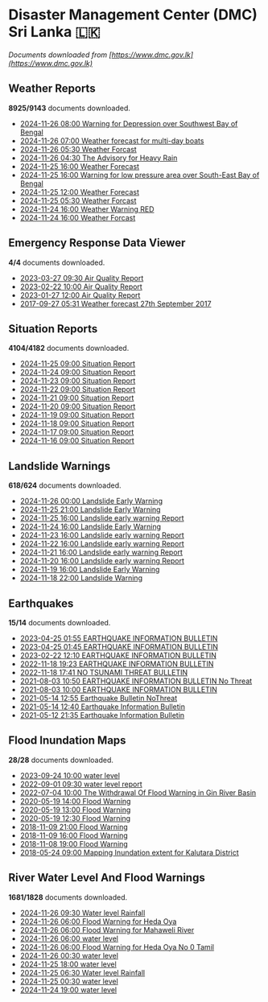 # Disaster Management Center (DMC) Sri Lanka :sri_lanka:

*Documents downloaded from [https://www.dmc.gov.lk](https://www.dmc.gov.lk)*

## Weather Reports

**8925/9143** documents downloaded.

* [2024-11-26 08:00 Warning for Depression over Southwest Bay of Bengal](data/weather-reports/20241126.0800.warning-for-depression-over-southwest-bay-of-bengal.pdf)
* [2024-11-26 07:00 Weather forecast for multi-day boats](data/weather-reports/20241126.0700.weather-forecast-for-multiday-boats.pdf)
* [2024-11-26 05:30 Weather Forcast](data/weather-reports/20241126.0530.weather-forcast.pdf)
* [2024-11-26 04:30 The Advisory for Heavy Rain](data/weather-reports/20241126.0430.the-advisory-for-heavy-rain.pdf)
* [2024-11-25 16:00 Weather Forecast](data/weather-reports/20241125.1600.weather-forecast.pdf)
* [2024-11-25 16:00 Warning for low pressure area over South-East Bay of Bengal](data/weather-reports/20241125.1600.warning-for-low-pressure-area-over-southeast-bay-of-bengal.pdf)
* [2024-11-25 12:00 Weather Forecast](data/weather-reports/20241125.1200.weather-forecast.pdf)
* [2024-11-25 05:30 Weather Forcast](data/weather-reports/20241125.0530.weather-forcast.pdf)
* [2024-11-24 16:00 Weather Warning  RED](data/weather-reports/20241124.1600.weather-warning-red.pdf)
* [2024-11-24 16:00 Weather Forcast](data/weather-reports/20241124.1600.weather-forcast.pdf)

## Emergency Response Data Viewer

**4/4** documents downloaded.

* [2023-03-27 09:30 Air Quality Report](data/emergency-response-data-viewer/20230327.0930.air-quality-report.pdf)
* [2023-02-22 10:00 Air Quality Report](data/emergency-response-data-viewer/20230222.1000.air-quality-report.pdf)
* [2023-01-27 12:00 Air Quality Report](data/emergency-response-data-viewer/20230127.1200.air-quality-report.pdf)
* [2017-09-27 05:31 Weather forecast 27th September 2017](data/emergency-response-data-viewer/20170927.0531.weather-forecast-27th-september-2017.pdf)

## Situation Reports

**4104/4182** documents downloaded.

* [2024-11-25 09:00 Situation Report](data/situation-reports/20241125.0900.situation-report.pdf)
* [2024-11-24 09:00 Situation Report](data/situation-reports/20241124.0900.situation-report.pdf)
* [2024-11-23 09:00 Situation Report](data/situation-reports/20241123.0900.situation-report.pdf)
* [2024-11-22 09:00 Situation Report](data/situation-reports/20241122.0900.situation-report.pdf)
* [2024-11-21 09:00 Situation Report](data/situation-reports/20241121.0900.situation-report.pdf)
* [2024-11-20 09:00 Situation Report](data/situation-reports/20241120.0900.situation-report.pdf)
* [2024-11-19 09:00 Situation Report](data/situation-reports/20241119.0900.situation-report.pdf)
* [2024-11-18 09:00 Situation Report](data/situation-reports/20241118.0900.situation-report.pdf)
* [2024-11-17 09:00 Situation Report](data/situation-reports/20241117.0900.situation-report.pdf)
* [2024-11-16 09:00 Situation Report](data/situation-reports/20241116.0900.situation-report.pdf)

## Landslide Warnings

**618/624** documents downloaded.

* [2024-11-26 00:00 Landslide Early Warning](data/landslide-warnings/20241126.0000.landslide-early-warning.pdf)
* [2024-11-25 21:00 Landslide Early Warning](data/landslide-warnings/20241125.2100.landslide-early-warning.pdf)
* [2024-11-25 16:00 Landslide early warning Report](data/landslide-warnings/20241125.1600.landslide-early-warning-report.pdf)
* [2024-11-24 16:00 Landslide Early Warning](data/landslide-warnings/20241124.1600.landslide-early-warning.pdf)
* [2024-11-23 16:00 Landslide early warning Report](data/landslide-warnings/20241123.1600.landslide-early-warning-report.pdf)
* [2024-11-22 16:00 Landslide early warning Report](data/landslide-warnings/20241122.1600.landslide-early-warning-report.pdf)
* [2024-11-21 16:00 Landslide early warning Report](data/landslide-warnings/20241121.1600.landslide-early-warning-report.pdf)
* [2024-11-20 16:00 Landslide early warning Report](data/landslide-warnings/20241120.1600.landslide-early-warning-report.pdf)
* [2024-11-19 16:00 Landslide Early Warning](data/landslide-warnings/20241119.1600.landslide-early-warning.pdf)
* [2024-11-18 22:00 Landslide Warning](data/landslide-warnings/20241118.2200.landslide-warning.pdf)

## Earthquakes

**15/14** documents downloaded.

* [2023-04-25 01:55 EARTHQUAKE INFORMATION BULLETIN](data/earthquakes/20230425.0155.earthquake-information-bulletin.pdf)
* [2023-04-25 01:45 EARTHQUAKE INFORMATION BULLETIN](data/earthquakes/20230425.0145.earthquake-information-bulletin.pdf)
* [2023-02-22 12:10 EARTHQUAKE INFORMATION BULLETIN](data/earthquakes/20230222.1210.earthquake-information-bulletin.pdf)
* [2022-11-18 19:23 EARTHQUAKE INFORMATION BULLETIN](data/earthquakes/20221118.1923.earthquake-information-bulletin.pdf)
* [2022-11-18 17:41 NO TSUNAMI THREAT BULLETIN](data/earthquakes/20221118.1741.no-tsunami-threat-bulletin.pdf)
* [2021-08-03 10:50 EARTHQUAKE INFORMATION BULLETIN No Threat](data/earthquakes/20210803.1050.earthquake-information-bulletin-no-threat.pdf)
* [2021-08-03 10:00 EARTHQUAKE INFORMATION BULLETIN](data/earthquakes/20210803.1000.earthquake-information-bulletin.pdf)
* [2021-05-14 12:55 Earthquake Bulletin NoThreat](data/earthquakes/20210514.1255.earthquake-bulletin-nothreat.pdf)
* [2021-05-14 12:40 Earthquake Information Bulletin](data/earthquakes/20210514.1240.earthquake-information-bulletin.pdf)
* [2021-05-12 21:35 Earthquake Information Bulletin](data/earthquakes/20210512.2135.earthquake-information-bulletin.pdf)

## Flood Inundation Maps

**28/28** documents downloaded.

* [2023-09-24 10:00 water level](data/flood-inundation-maps/20230924.1000.water-level.pdf)
* [2022-09-01 09:30 water level report](data/flood-inundation-maps/20220901.0930.water-level-report.pdf)
* [2022-07-04 10:00 The Withdrawal Of Flood Warning in Gin River Basin](data/flood-inundation-maps/20220704.1000.the-withdrawal-of-flood-warning-in-gin-river-basin.pdf)
* [2020-05-19 14:00 Flood Warning](data/flood-inundation-maps/20200519.1400.flood-warning.pdf)
* [2020-05-19 13:00 Flood Warning](data/flood-inundation-maps/20200519.1300.flood-warning.pdf)
* [2020-05-19 12:30 Flood Warning](data/flood-inundation-maps/20200519.1230.flood-warning.pdf)
* [2018-11-09 21:00 Flood Warning](data/flood-inundation-maps/20181109.2100.flood-warning.PDF)
* [2018-11-09 16:00 Flood Warning](data/flood-inundation-maps/20181109.1600.flood-warning.PDF)
* [2018-11-08 19:00 Flood Warning](data/flood-inundation-maps/20181108.1900.flood-warning.PDF)
* [2018-05-24 09:00 Mapping Inundation extent for Kalutara District](data/flood-inundation-maps/20180524.0900.mapping-inundation-extent-for-kalutara-district.pdf)

## River Water Level And Flood Warnings

**1681/1828** documents downloaded.

* [2024-11-26 09:30 Water level  Rainfall](data/river-water-level-and-flood-warnings/20241126.0930.water-level-rainfall.jpg)
* [2024-11-26 06:00 Flood Warning for Heda Oya](data/river-water-level-and-flood-warnings/20241126.0600.flood-warning-for-heda-oya.pdf)
* [2024-11-26 06:00 Flood Warning for Mahaweli River](data/river-water-level-and-flood-warnings/20241126.0600.flood-warning-for-mahaweli-river.pdf)
* [2024-11-26 06:00 water level](data/river-water-level-and-flood-warnings/20241126.0600.water-level.jpg)
* [2024-11-26 06:00 Flood Warning for Heda Oya No 0  Tamil](data/river-water-level-and-flood-warnings/20241126.0600.flood-warning-for-heda-oya-no-0-tamil.pdf)
* [2024-11-26 00:30 water level](data/river-water-level-and-flood-warnings/20241126.0030.water-level.jpg)
* [2024-11-25 18:00 water level](data/river-water-level-and-flood-warnings/20241125.1800.water-level.jpg)
* [2024-11-25 06:30 Water level  Rainfall](data/river-water-level-and-flood-warnings/20241125.0630.water-level-rainfall.jpg)
* [2024-11-25 00:30 water level](data/river-water-level-and-flood-warnings/20241125.0030.water-level.jpg)
* [2024-11-24 19:00 water level](data/river-water-level-and-flood-warnings/20241124.1900.water-level.jpg)
